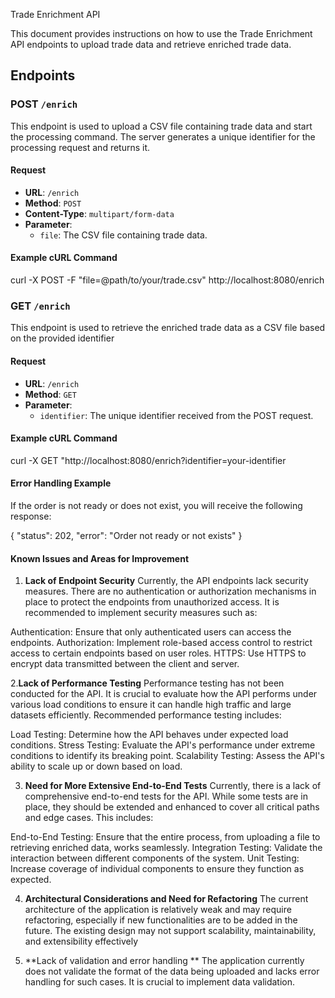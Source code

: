 Trade Enrichment API

This document provides instructions on how to use the Trade Enrichment API endpoints to upload trade data and retrieve enriched trade data.

## Endpoints

### POST `/enrich`

This endpoint is used to upload a CSV file containing trade data and start the processing command. The server generates a unique identifier for the processing request and returns it.

#### Request

- **URL**: `/enrich`
- **Method**: `POST`
- **Content-Type**: `multipart/form-data`
- **Parameter**:
  - `file`: The CSV file containing trade data.

#### Example cURL Command
curl -X POST -F "file=@path/to/your/trade.csv" http://localhost:8080/enrich


### GET `/enrich`

This endpoint is used to retrieve the enriched trade data as a CSV file based on the provided identifier

#### Request

- **URL**: `/enrich`
- **Method**: `GET`
- **Parameter**:
  - `identifier`: The unique identifier received from the POST request.

#### Example cURL Command
curl -X GET "http://localhost:8080/enrich?identifier=your-identifier

#### Error Handling Example
If the order is not ready or does not exist, you will receive the following response:

{
"status": 202,
"error": "Order not ready or not exists"
}

#### Known Issues and Areas for Improvement
1. **Lack of Endpoint Security**
   Currently, the API endpoints lack security measures. There are no authentication or authorization mechanisms in place to protect the endpoints from unauthorized access. It is recommended to implement security measures such as:

Authentication: Ensure that only authenticated users can access the endpoints.
Authorization: Implement role-based access control to restrict access to certain endpoints based on user roles.
HTTPS: Use HTTPS to encrypt data transmitted between the client and server.

2.**Lack of Performance Testing**
Performance testing has not been conducted for the API. It is crucial to evaluate how the API performs under various load conditions to ensure it can handle high traffic and large datasets efficiently. Recommended performance testing includes:

Load Testing: Determine how the API behaves under expected load conditions.
Stress Testing: Evaluate the API's performance under extreme conditions to identify its breaking point.
Scalability Testing: Assess the API's ability to scale up or down based on load.

3. **Need for More Extensive End-to-End Tests**
Currently, there is a lack of comprehensive end-to-end tests for the API. While some tests are in place, they should be extended and enhanced to cover all critical paths and edge cases. This includes:

End-to-End Testing: Ensure that the entire process, from uploading a file to retrieving enriched data, works seamlessly.
Integration Testing: Validate the interaction between different components of the system.
Unit Testing: Increase coverage of individual components to ensure they function as expected.

4. **Architectural Considerations and Need for Refactoring**
The current architecture of the application is relatively weak and may require refactoring, especially if new functionalities are to be added in the future. The existing design may not support scalability, maintainability, and extensibility effectively


5.  **Lack of validation and error handling **
    The application currently does not validate the format of the data being uploaded and lacks error handling for such cases. It is crucial to implement 
    data validation.


